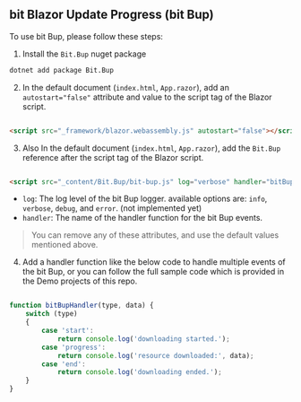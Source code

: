 ## bit Blazor Update Progress (bit Bup)

To use bit Bup, please follow these steps:

1. Install the `Bit.Bup` nuget package
```bat
dotnet add package Bit.Bup
```

2. In the default document (`index.html`, `App.razor`), add an `autostart="false"` attribute and value to the script tag of the Blazor script.

```html

<script src="_framework/blazor.webassembly.js" autostart="false"></script>

```

3. Also In the default document (`index.html`, `App.razor`), add the `Bit.Bup` reference after the script tag of the Blazor script.

```html

<script src="_content/Bit.Bup/bit-bup.js" log="verbose" handler="bitBupHandler"></script>

```

- `log`: The log level of the bit Bup logger. available options are: `info`, `verbose`, `debug`, and `error`. (not implemented yet)
- `handler`: The name of the handler function for the bit Bup events.

> You can remove any of these attributes, and use the default values mentioned above.

4. Add a handler function like the below code to handle multiple events of the bit Bup, or you can follow the full sample code which is provided in the Demo projects of this repo.

```js

function bitBupHandler(type, data) {
    switch (type)
    {
        case 'start':
            return console.log('downloading started.');
        case 'progress':
            return console.log('resource downloaded:', data);
        case 'end':
            return console.log('downloading ended.');
    }
}

```